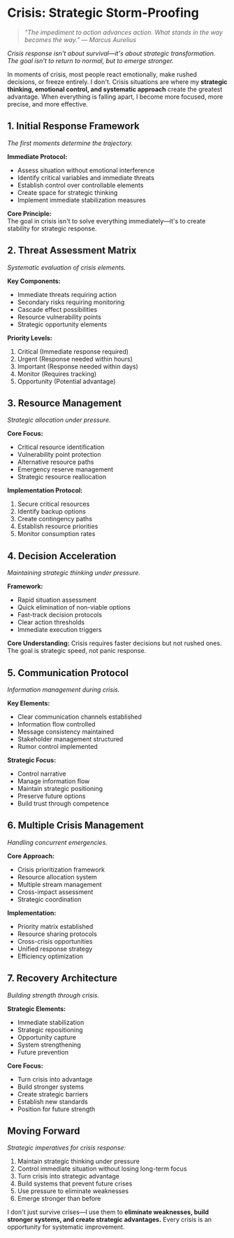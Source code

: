 # Crisis: Strategic Storm-Proofing

> *"The impediment to action advances action. What stands in the way becomes the way." — Marcus Aurelius*

*Crisis response isn't about survival—it's about strategic transformation. The goal isn't to return to normal, but to emerge stronger.*

In moments of crisis, most people react emotionally, make rushed decisions, or freeze entirely. I don't. Crisis situations are where my **strategic thinking, emotional control, and systematic approach** create the greatest advantage. When everything is falling apart, I become more focused, more precise, and more effective.

## 1. Initial Response Framework

*The first moments determine the trajectory.*

**Immediate Protocol:**
- Assess situation without emotional interference
- Identify critical variables and immediate threats
- Establish control over controllable elements
- Create space for strategic thinking
- Implement immediate stabilization measures

**Core Principle:**  
The goal in crisis isn't to solve everything immediately—it's to create stability for strategic response.

## 2. Threat Assessment Matrix

*Systematic evaluation of crisis elements.*

**Key Components:**
- Immediate threats requiring action
- Secondary risks requiring monitoring
- Cascade effect possibilities
- Resource vulnerability points
- Strategic opportunity elements

**Priority Levels:**
1. Critical (Immediate response required)
2. Urgent (Response needed within hours)
3. Important (Response needed within days)
4. Monitor (Requires tracking)
5. Opportunity (Potential advantage)

## 3. Resource Management

*Strategic allocation under pressure.*

**Core Focus:**
- Critical resource identification
- Vulnerability point protection
- Alternative resource paths
- Emergency reserve management
- Strategic resource reallocation

**Implementation Protocol:**
1. Secure critical resources
2. Identify backup options
3. Create contingency paths
4. Establish resource priorities
5. Monitor consumption rates

## 4. Decision Acceleration

*Maintaining strategic thinking under pressure.*

**Framework:**
- Rapid situation assessment
- Quick elimination of non-viable options
- Fast-track decision protocols
- Clear action thresholds
- Immediate execution triggers

**Core Understanding:**
Crisis requires faster decisions but not rushed ones. The goal is strategic speed, not panic response.

## 5. Communication Protocol

*Information management during crisis.*

**Key Elements:**
- Clear communication channels established
- Information flow controlled
- Message consistency maintained
- Stakeholder management structured
- Rumor control implemented

**Strategic Focus:**
- Control narrative
- Manage information flow
- Maintain strategic positioning
- Preserve future options
- Build trust through competence

## 6. Multiple Crisis Management

*Handling concurrent emergencies.*

**Core Approach:**
- Crisis prioritization framework
- Resource allocation system
- Multiple stream management
- Cross-impact assessment
- Strategic coordination

**Implementation:**
- Priority matrix established
- Resource sharing protocols
- Cross-crisis opportunities
- Unified response strategy
- Efficiency optimization

## 7. Recovery Architecture

*Building strength through crisis.*

**Strategic Elements:**
- Immediate stabilization
- Strategic repositioning
- Opportunity capture
- System strengthening
- Future prevention

**Core Focus:**
- Turn crisis into advantage
- Build stronger systems
- Create strategic barriers
- Establish new standards
- Position for future strength

## Moving Forward

*Strategic imperatives for crisis response:*

1. Maintain strategic thinking under pressure
2. Control immediate situation without losing long-term focus
3. Turn crisis into strategic advantage
4. Build systems that prevent future crises
5. Use pressure to eliminate weaknesses
6. Emerge stronger than before

I don't just survive crises—I use them to **eliminate weaknesses, build stronger systems, and create strategic advantages.** Every crisis is an opportunity for systematic improvement.